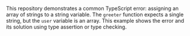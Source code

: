 This repository demonstrates a common TypeScript error: assigning an array of strings to a string variable.  The `greeter` function expects a single string, but the `user` variable is an array. This example shows the error and its solution using type assertion or type checking.